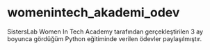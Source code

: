 # womenintech_akademi_odev
SistersLab Women In Tech Academy tarafından gerçekleştirilen 3 ay boyunca gördüğüm Python eğitiminde verilen ödevler paylaşılmıştır.
